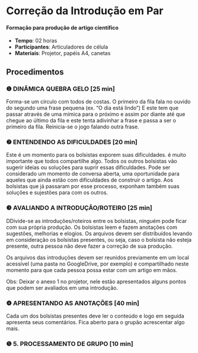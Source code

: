 # Correção da Introdução em Par
#### Formação para produção de artigo científico


- **Tempo**: 02 horas
- **Participantes**:  Articuladores de célula
- **Materiais**: Projetor, papéis A4, canetas

## Procedimentos

### ❶ DINÂMICA QUEBRA GELO [25 min]

Forma-se um círculo com todos de costas. O primeiro da fila fala no ouvido do segundo uma frase pequena (ex. “O dia está lindo”) 
E este tem que passar através de uma mímica para o próximo e assim por diante até que chegue ao último da fila 
e este tenta adivinhar a frase e passa a ser o primeiro da fila. Reinicia-se o jogo falando outra frase.

### ❷ ENTENDENDO AS DIFICULDADES [20 min]
Este é um momento para os bolsistas exporem suas dificuldades. é muito importante que todos compartilhe algo. 
Todos os outros bolsistas vão sugerir ideias ou soluções para suprir essas dificuldades. 
Pode ser considerado um momento de conversa aberta, uma oportunidade para aqueles que ainda estão com dificuldades de construir o artigo.
Aos bolsistas que já passaram por esse processo, exponham também suas soluções e sujestões para com os outros.

### ❸ AVALIANDO A INTRODUÇÃO/ROTEIRO  [25 min]

DDivide-se as introduções/roteiros entre os bolsistas, ninguém pode ficar com sua própria produção. 
Os bolsistas leem e fazem anotações com sugestões, melhorias e elogios. 
Os arquivos devem ser distribuídos levando em consideração os bolsistas presentes, ou seja, caso o bolsista não esteja presente, 
outra pessoa não deve fazer a correção de sua produção. 

Os arquivos das introduções devem ser reunidos previamente em um local acessível (uma pasta no GoogleDrive, por exemplo)
e compartilhado neste momento para que cada pessoa possa estar com um artigo em mãos.

Obs: Deixar o anexo 1 no projetor, nele estão apresentados alguns pontos que podem ser avaliados em uma introdução.

### ❹ APRESENTANDO AS ANOTAÇÕES [40 min]

Cada um dos bolsistas presentes deve ler o conteúdo e logo em seguida apresenta seus comentários. 
Fica aberto para o grupão acrescentar algo mais. 

### ❺ 5. PROCESSAMENTO DE GRUPO [10 min]

